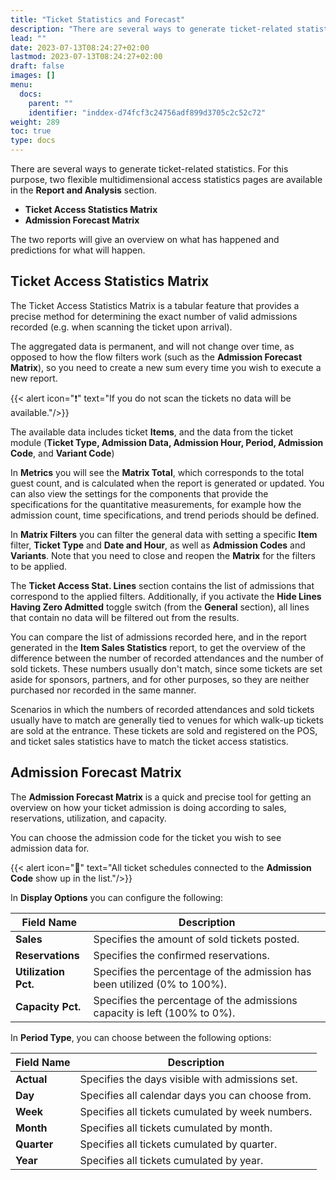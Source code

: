 ```yaml
---
title: "Ticket Statistics and Forecast"
description: "There are several ways to generate ticket-related statistics. For this purpose, two flexible multidimensional access statistics pages are available in the Report and Analysis section."
lead: ""
date: 2023-07-13T08:24:27+02:00
lastmod: 2023-07-13T08:24:27+02:00
draft: false
images: []
menu:
  docs:
    parent: ""
    identifier: "inddex-d74fcf3c24756adf899d3705c2c52c72"
weight: 289
toc: true
type: docs
---
```

There are several ways to generate ticket-related statistics.
For this purpose, two flexible multidimensional access statistics pages are available in the **Report and Analysis** section.

- **Ticket Access Statistics Matrix**
- **Admission Forecast Matrix**

The two reports will give an overview on what has happened and predictions for what will happen.

## Ticket Access Statistics Matrix

The Ticket Access Statistics Matrix is a tabular feature that provides a precise method for determining the exact number of valid admissions recorded (e.g. when scanning the ticket upon arrival).

The aggregated data is permanent, and will not change over time, as opposed to how the flow filters work (such as the **Admission Forecast Matrix**), so you need to create a new sum every time you wish to execute a new report.

{{< alert icon="❗" text="If you do not scan the tickets no data will be available."/>}}


The available data includes ticket **Items**, and the data from the ticket module (**Ticket Type, Admission Data, Admission Hour, Period, Admission Code**, and **Variant Code**)

In **Metrics** you will see the **Matrix Total**, which corresponds to the total guest count, and is calculated when the report is generated or updated. You can also view the settings for the components that provide the specifications for the quantitative measurements, for example how the admission count, time specifications, and trend periods should be defined.

In **Matrix Filters** you can filter the general data with setting a specific **Item** filter, **Ticket Type** and **Date and Hour**, as well as **Admission Codes** and **Variants**. Note that you need to close and reopen the **Matrix** for the filters to be applied.

The **Ticket Access Stat. Lines** section contains the list of admissions that correspond to the applied filters. Additionally, if you activate the **Hide Lines Having Zero Admitted** toggle switch (from the **General** section), all lines that contain no data will be filtered out from the results.

You can compare the list of admissions recorded here, and in the report generated in the **Item Sales Statistics** report, to get the overview of the difference between the number of recorded attendances and the number of sold tickets. These numbers usually don't match, since some tickets are set aside for sponsors, partners, and for other purposes, so they are neither purchased nor recorded in the same manner. 

Scenarios in which the numbers of recorded attendances and sold tickets usually have to match are generally tied to venues for which walk-up tickets are sold at the entrance. These tickets are sold and registered on the POS, and ticket sales statistics have to match the ticket access statistics. 


## Admission Forecast Matrix

The **Admission Forecast Matrix** is a quick and precise tool for getting an overview on how your ticket admission is doing according to sales, reservations, utilization, and capacity.

You can choose the admission code for the ticket you wish to see admission data for.

{{< alert icon="📝" text="All ticket schedules connected to the <b>Admission Code</b> show up in the list."/>}}

In **Display Options** you can configure the following:

| Field Name      | Description |
| ----------- | ----------- |
| **Sales**       | Specifies the amount of sold tickets posted.  |
| **Reservations**  | Specifies the confirmed reservations.      |
| **Utilization Pct.** | Specifies the percentage of the admission has been utilized (0% to 100%). |
| **Capacity Pct.** | Specifies the percentage of the admissions capacity is left (100% to 0%). |

In **Period Type**, you can choose between the following options:  

| Field Name      | Description |
| ----------- | ----------- |
| **Actual**       | Specifies the days visible with admissions set.  |
| **Day**  | Specifies all calendar days you can choose from.      |
| **Week** | Specifies all tickets cumulated by week numbers. |
| **Month** | Specifies all tickets cumulated by month. |
| **Quarter** | Specifies all tickets cumulated by quarter. |
| **Year** | Specifies all tickets cumulated by year.
